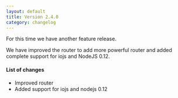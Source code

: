 ```yaml
---
layout: default
title: Version 2.4.0
category: changelog
---
```


For this time we have another feature release.

We have improved the router to add more powerful router and added complete support for iojs and NodeJS 0.12.

#### List of changes

- Improved router
- Added support for iojs and nodejs 0.12
